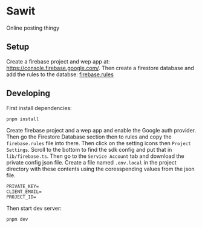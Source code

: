 # Sawit

Online posting thingy

## Setup

Create a firebase project and wep app at: https://console.firebase.google.com/.
Then create a firestore database and add the rules to the databse: [firebase.rules](./firebase.rules)

## Developing

First install dependencies:

```sh
pnpm install
```

Create firebase project and a wep app and enable the Google auth provider. Then
go the Firestore Database section then to rules and copy the `firebase.rules`
file into there. Then click on the setting icons then `Project Settings`.
Scroll to the bottom to find the sdk config and put that in `lib/firebase.ts`.
Then go to the `Service Account` tab and download the private config json file.
Create a file named `.env.local` in the project directory with these contents
using the coresspending values from the json file.

```
PRIVATE_KEY=
CLIENT_EMAIL=
PROJECT_ID=
```

Then start dev server:

```sh
pnpm dev
```
